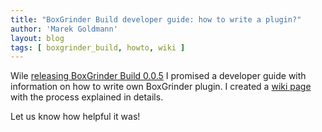 ```yaml
---
title: "BoxGrinder Build developer guide: how to write a plugin?"
author: 'Marek Goldmann'
layout: blog
tags: [ boxgrinder_build, howto, wiki ]
---
```


Wile
[releasing BoxGrinder Build 0.0.5](/blog/boxgrinder-build-0-5-0-release-with-fedora-13-on-ec2-support-and-stormfolio-update)
I promised a developer guide with information on how to write own
BoxGrinder plugin. I created a
[wiki page](https://community.jboss.org/docs/DOC-15555) with the
process explained in details.

Let us know how helpful it was!
